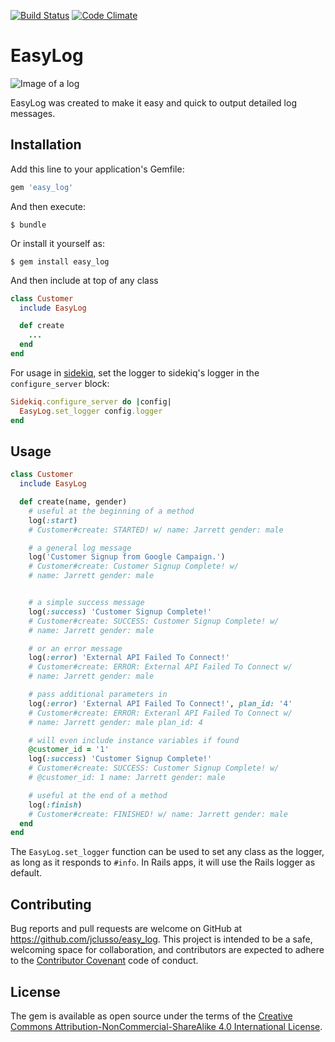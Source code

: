 [![Build Status](https://travis-ci.org/jclusso/easy_log.svg)](https://travis-ci.org/jclusso/easy_log)
[![Code Climate](https://codeclimate.com/github/jclusso/easy_log/badges/gpa.svg)](https://codeclimate.com/github/jclusso/easy_log)

# EasyLog

![Image of a log](http://i.imgur.com/AqsbKBs.png "Image of a log")

EasyLog was created to make it easy and quick to output detailed log messages.

## Installation

Add this line to your application's Gemfile:

```ruby
gem 'easy_log'
```

And then execute:

    $ bundle

Or install it yourself as:

    $ gem install easy_log

And then include at top of any class
```ruby
class Customer
  include EasyLog

  def create
    ...
  end
end
```

For usage in [sidekiq](https://github.com/mperham/sidekiq), set the logger to
sidekiq's logger in the `configure_server` block:

```ruby
Sidekiq.configure_server do |config|
  EasyLog.set_logger config.logger
end
```

## Usage

```ruby
class Customer
  include EasyLog

  def create(name, gender)
    # useful at the beginning of a method
    log(:start)
    # Customer#create: STARTED! w/ name: Jarrett gender: male

    # a general log message
    log('Customer Signup from Google Campaign.')
    # Customer#create: Customer Signup Complete! w/
    # name: Jarrett gender: male


    # a simple success message
    log(:success) 'Customer Signup Complete!'
    # Customer#create: SUCCESS: Customer Signup Complete! w/
    # name: Jarrett gender: male

    # or an error message
    log(:error) 'External API Failed To Connect!'
    # Customer#create: ERROR: External API Failed To Connect w/
    # name: Jarrett gender: male

    # pass additional parameters in
    log(:error) 'External API Failed To Connect!', plan_id: '4'
    # Customer#create: ERROR: Exteranl API Failed To Connect w/
    # name: Jarrett gender: male plan_id: 4

    # will even include instance variables if found
    @customer_id = '1'
    log(:success) 'Customer Signup Complete!'
    # Customer#create: SUCCESS: Customer Signup Complete! w/
    # @customer_id: 1 name: Jarrett gender: male

    # useful at the end of a method
    log(:finish)
    # Customer#create: FINISHED! w/ name: Jarrett gender: male
  end
end
```

The `EasyLog.set_logger` function can be used to set any class as the logger,
as long as it responds to `#info`. In Rails apps, it will use the Rails logger
as default.

## Contributing

Bug reports and pull requests are welcome on GitHub at https://github.com/jclusso/easy_log. This project is intended to be a safe, welcoming space for collaboration, and contributors are expected to adhere to the [Contributor Covenant](contributor-covenant.org) code of conduct.


## License

The gem is available as open source under the terms of the [Creative Commons Attribution-NonCommercial-ShareAlike 4.0 International License](https://creativecommons.org/licenses/by-nc-sa/4.0/).

